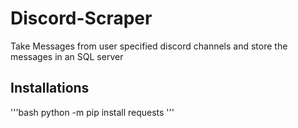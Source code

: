 # Discord-Scraper
Take Messages from user specified discord channels and store the messages in an SQL server

## Installations
'''bash
python -m pip install requests
'''
